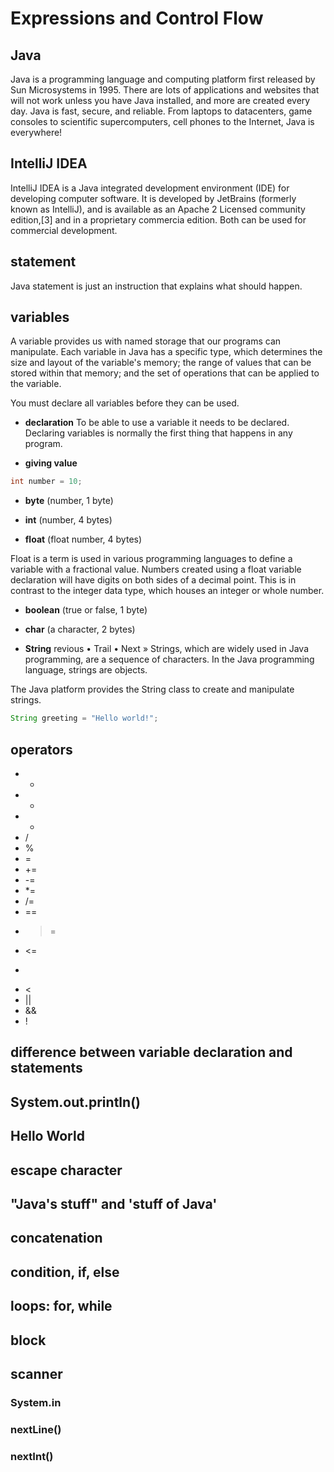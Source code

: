 # Expressions and Control Flow
## Java
Java is a programming language and computing platform first released by Sun Microsystems in 1995. There are lots of applications and websites that will not work unless you have Java installed, and more are created every day. Java is fast, secure, and reliable. From laptops to datacenters, game consoles to scientific supercomputers, cell phones to the Internet, Java is everywhere!

## IntelliJ IDEA
IntelliJ IDEA is a Java integrated development environment (IDE) for developing computer software. It is developed by JetBrains (formerly known as IntelliJ), and is available as an Apache 2 Licensed community edition,[3] and in a proprietary commercia edition. Both can be used for commercial development.

## statement
Java statement is just an instruction that explains what should happen.

## variables
A variable provides us with named storage that our programs can manipulate. Each variable in Java has a specific type, which determines the size and layout of the variable's memory; the range of values that can be stored within that memory; and the set of operations that can be applied to the variable.

You must declare all variables before they can be used.

* **declaration**
To be able to use a variable it needs to be declared. Declaring variables is normally the first thing that happens in any program.

* **giving value**
```java
int number = 10;
```

* **byte**
(number, 1 byte)

* **int**
(number, 4 bytes)

* **float**
(float number, 4 bytes)

Float is a term is used in various programming languages to define a variable with a fractional value. Numbers created using a float variable declaration will have digits on both sides of a decimal point. This is in contrast to the integer data type, which houses an integer or whole number.

* **boolean**
(true or false, 1 byte)

* **char**
(a character, 2 bytes)

* **String**
revious • Trail • Next »
Strings, which are widely used in Java programming, are a sequence of characters. In the Java programming language, strings are objects.

The Java platform provides the String class to create and manipulate strings.

```java
String greeting = "Hello world!";
```

## operators
* +
* -
* *
* /
* %
* =
* +=
* -=
* *=
* /=
* ==
* >=
* <=
* >
* <
* ||
* &&
* !
## difference between variable declaration and statements

## System.out.println()

## Hello World
## escape character
## "Java's stuff" and 'stuff of Java'
## concatenation
## condition, if, else
## loops: for, while
## block
##  scanner
### System.in
### nextLine()
### nextInt()
